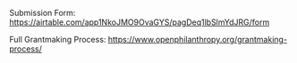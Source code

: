 Submission Form: 
https://airtable.com/app1NkoJMO9OvaGYS/pagDeq1lbSlmYdJRG/form

Full Grantmaking Process: 
https://www.openphilanthropy.org/grantmaking-process/